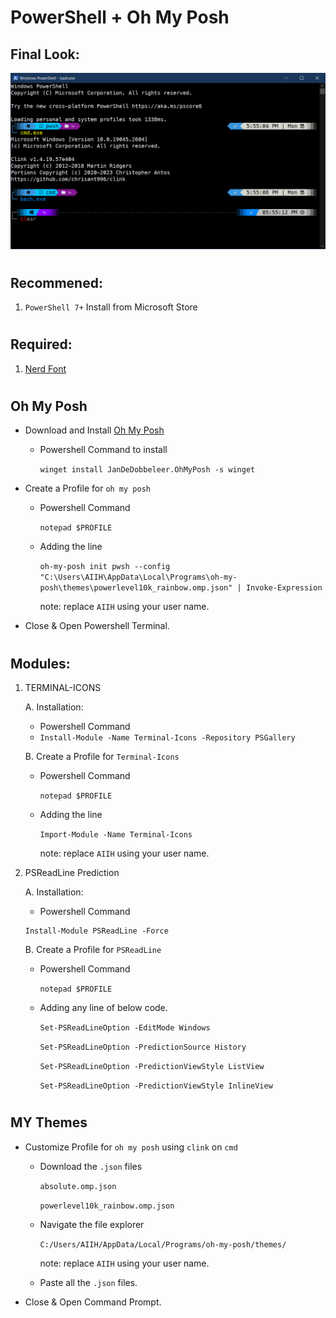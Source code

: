 # PowerShell + Oh My Posh
## Final Look:
![screenshot_of_powershell](./PowerShell.png)
#

## Recommened:
01. `PowerShell 7+` Install from Microsoft Store
#

## Required:
01. [Nerd Font](https://www.nerdfonts.com/)
#

##  Oh My Posh

- Download and Install [Oh My Posh](https://ohmyposh.dev/)

    - Powershell Command to install 
    
        `winget install JanDeDobbeleer.OhMyPosh -s winget`

- Create a Profile for `oh my posh`

    - Powershell Command

        `notepad $PROFILE`
    - Adding the line 

        `oh-my-posh init pwsh --config "C:\Users\AIIH\AppData\Local\Programs\oh-my-posh\themes\powerlevel10k_rainbow.omp.json" | Invoke-Expression`
        
        note: replace `AIIH` using your user name.

- Close & Open Powershell Terminal.
#
## Modules:
01. TERMINAL-ICONS

	A. Installation:
	- Powershell Command
	* `Install-Module -Name Terminal-Icons -Repository PSGallery`

	B. Create a Profile for `Terminal-Icons`

    - Powershell Command

		`notepad $PROFILE`
    - Adding the line 

        `Import-Module -Name Terminal-Icons`
        
        note: replace `AIIH` using your user name.

02. PSReadLine Prediction

	A. Installation:
	- Powershell Command
	```code
	Install-Module PSReadLine -Force
	```

	B. Create a Profile for `PSReadLine`

    - Powershell Command

		`notepad $PROFILE`
    - Adding any line of below code.

		`Set-PSReadLineOption -EditMode Windows`

		`Set-PSReadLineOption -PredictionSource History`

		`Set-PSReadLineOption -PredictionViewStyle ListView`

		`Set-PSReadLineOption -PredictionViewStyle InlineView`

#

## MY Themes
- Customize Profile for `oh my posh` using `clink` on `cmd`

    - Download the `.json` files

        `absolute.omp.json`

        `powerlevel10k_rainbow.omp.json`

    - Navigate the file explorer

        `C:/Users/AIIH/AppData/Local/Programs/oh-my-posh/themes/`
        
        note: replace `AIIH` using your user name.

    - Paste all the `.json` files.

- Close & Open Command Prompt.

#
